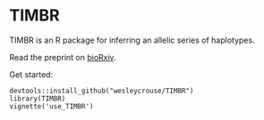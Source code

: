 # TIMBR
TIMBR is an R package for inferring an allelic series of haplotypes. 

Read the preprint on [bioRxiv](https://www.biorxiv.org/content/10.1101/2020.05.23.112326v2).

Get started:
```
devtools::install_github("wesleycrouse/TIMBR")
library(TIMBR)
vignette('use_TIMBR')
```

